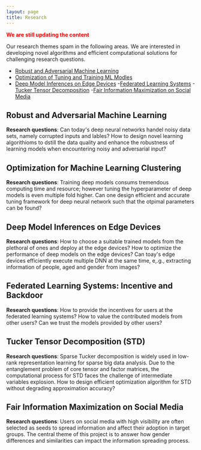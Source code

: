 ```yaml
---
layout: page
title: Research
---
```


<span style="color:red">**We are still updating the content**</span>

Our research themes spam in the following areas. We are interested in developing novel algorithms and efficient computational solutions for challenging research questions.
- [Robust and Adversarial Machine Learning](#Robust)
- [Optimization of Tuning and Training ML Modles](#Tune)
- [Deep Model Inferences on Edge Devices](#EdgeInf)
-[Federated Learning Systems](#Federated)
-[Tucker Tensor Decomposition](#Tucker)
-[Fair Information Maximization on Social Media](#FairIM)


## Robust and Adversarial Machine Learning<a name="Robust"></a> 

**Research questions**: Can today's deep neural networks handel noisy data sets, namely corrupted inputs and lables? How to design novel learning algorithioms to dstill the data quality and enhance the robustness of learning models when encountering noisy and adversarial input? 


## Optimization for Machine Learning Clustering<a name="Tune"></a> 
**Research questions**: Training deep models consums tremendous computing time and resource; however tuning the hyperparameter of deep models is even multiple fold higher. Can one design efficient and accurate tuning framework for deep neural network such that the otpimal parameters can be found?

## Deep Model Inferences on Edge Devices<a name="EdgeInf"></a> 
**Research questions**: How to choose a suitable trained models from the plethoral of ones and deploy at the edge devices? How to optimize the performance of deep models on the edge devices? Can toay's edge devices efficiently execute multiple DNN at the same time, e,.g., extracting information of people, aged and gender from images?


## Federated Learning Systems: Incentive and Backdoor<a name="Federated"></a> 
**Research questions**: How to provide the incentives for users at the federated learning systems? How to value the contributed models from other users? Can we trust the models provided by other users?

## Tucker Tensor Decomposition (STD)<a name="Tucker"></a> 
**Research questions**: Sparse Tucker decomposition is widely used in low-rank representation learning for sparse big data analysis. Due to the entanglement problem  of  core  tensor  and  factor  matrices,  the  computational process  for  STD  faces  the challenge of   intermediate  variables  explosion. How to design efficient optimization algorithm for STD without degrading approximation accuracy?

## Fair Information Maximization on Social Media<a name="FairIM"></a> 
**Research questions**: Users on social media with high visibility are often selected as seeds to spread information and affect their adoption in target groups. The central theme of this project is to answer how gender differences and similarities can impact the information spreading process.
